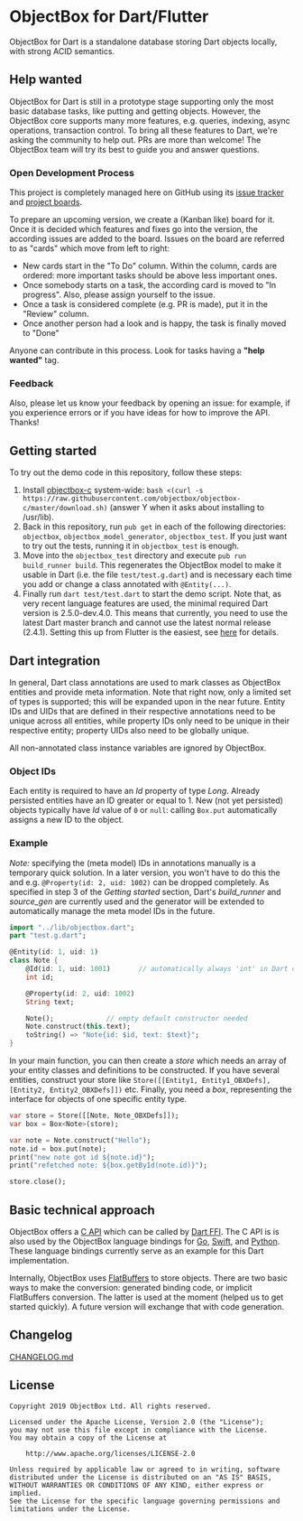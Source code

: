 ObjectBox for Dart/Flutter
==========================
ObjectBox for Dart is a standalone database storing Dart objects locally, with strong ACID semantics.

Help wanted
-----------
ObjectBox for Dart is still in a prototype stage supporting only the most basic database tasks, like putting and getting objects.
However, the ObjectBox core supports many more features, e.g. queries, indexing, async operations, transaction control.
To bring all these features to Dart, we're asking the community to help out. PRs are more than welcome!
The ObjectBox team will try its best to guide you and answer questions. 

### Open Development Process

This project is completely managed here on GitHub using its [issue tracker](https://github.com/objectbox/objectbox-dart/issues) and [project boards](https://github.com/objectbox/objectbox-dart/projects).

To prepare an upcoming version, we create a (Kanban like) board for it.
Once it is decided which features and fixes go into the version, the according issues are added to the board.
Issues on the board are referred to as "cards" which move from left to right:

* New cards start in the "To Do" column.
  Within the column, cards are ordered: more important tasks should be above less important ones.  
* Once somebody starts on a task, the according card is moved to "In progress".
  Also, please assign yourself to the issue.
* Once a task is considered complete (e.g. PR is made), put it in the "Review" column.
* Once another person had a look and is happy, the task is finally moved to "Done"
 
Anyone can contribute in this process. Look for tasks having a **"help wanted"** tag.

### Feedback

Also, please let us know your feedback by opening an issue:
for example, if you experience errors or if you have ideas for how to improve the API.
Thanks!

Getting started
---------------
To try out the demo code in this repository, follow these steps:

1. Install [objectbox-c](https://github.com/objectbox/objectbox-c) system-wide: `bash <(curl -s https://raw.githubusercontent.com/objectbox/objectbox-c/master/download.sh)` (answer Y when it asks about installing to /usr/lib).
2. Back in this repository, run `pub get` in each of the following directories: `objectbox`, `objectbox_model_generator`, `objectbox_test`. If you just want to try out the tests, running it in `objectbox_test` is enough.
3. Move into the `objectbox_test` directory and execute `pub run build_runner build`. This regenerates the ObjectBox model to make it usable in Dart (i.e. the file `test/test.g.dart`) and is necessary each time you add or change a class annotated with `@Entity(...)`.
4. Finally run `dart test/test.dart` to start the demo script.
   Note that, as very recent language features are used, the minimal required Dart version is 2.5.0-dev.4.0. This means that currently, you need to use the latest Dart master branch and cannot use the latest normal release (2.4.1). Setting this up from Flutter is the easiest, see [here](examples/flutter/objectbox_demo_desktop/README.md) for details.

Dart integration
----------------
In general, Dart class annotations are used to mark classes as ObjectBox entities and provide meta information.
Note that right now, only a limited set of types is supported; this will be expanded upon in the near future.
Entity IDs and UIDs that are defined in their respective annotations need to be unique across all entities, while property IDs only need to be unique in their respective entity; property UIDs also need to be globally unique.

All non-annotated class instance variables are ignored by ObjectBox.

### Object IDs

Each entity is required to have an _Id_ property of type _Long_.
Already persisted entities have an ID greater or equal to 1.
New (not yet persisted) objects typically have _Id_ value of `0` or `null`: calling `Box.put` automatically assigns a new ID to the object.

### Example

*Note:* specifying the (meta model) IDs in annotations manually is a temporary quick solution.
In a later version, you won't have to do this the and e.g. `@Property(id: 2, uid: 1002)` can be dropped completely.
As specified in step 3 of the _Getting started_ section, Dart's _build\_runner_ and _source\_gen_ are currently used and the generator will be extended to automatically manage the meta model IDs in the future.

```dart
import "../lib/objectbox.dart";
part "test.g.dart";

@Entity(id: 1, uid: 1)
class Note {
    @Id(id: 1, uid: 1001)       // automatically always 'int' in Dart code and 'Long' in ObjectBox
    int id;

    @Property(id: 2, uid: 1002)
    String text;

    Note();             // empty default constructor needed
    Note.construct(this.text);
    toString() => "Note{id: $id, text: $text}";
}
```

In your main function, you can then create a _store_ which needs an array of your entity classes and definitions to be constructed. If you have several entities, construct your store like `Store([[Entity1, Entity1_OBXDefs], [Entity2, Entity2_OBXDefs]])` etc.
Finally, you need a _box_, representing the interface for objects of one specific entity type.

```dart
var store = Store([[Note, Note_OBXDefs]]);
var box = Box<Note>(store);

var note = Note.construct("Hello");
note.id = box.put(note);
print("new note got id ${note.id}");
print("refetched note: ${box.getById(note.id)}");

store.close();
```

Basic technical approach
------------------------
ObjectBox offers a [C API](https://github.com/objectbox/objectbox-c) which can be called by [Dart FFI](https://dart.dev/server/c-interop).
The C API is is also used by the ObjectBox language bindings for [Go](https://github.com/objectbox/objectbox-go), [Swift](https://github.com/objectbox/objectbox-swift), and [Python](https://github.com/objectbox/objectbox-python).
These language bindings currently serve as an example for this Dart implementation.

Internally, ObjectBox uses [FlatBuffers](https://google.github.io/flatbuffers/) to store objects.
There are two basic ways to make the conversion: generated binding code, or implicit FlatBuffers conversion.
The latter is used at the moment (helped us to get started quickly).
A future version will exchange that with code generation.  

Changelog
---------
[CHANGELOG.md](CHANGELOG.md)

License
-------
    Copyright 2019 ObjectBox Ltd. All rights reserved.
    
    Licensed under the Apache License, Version 2.0 (the "License");
    you may not use this file except in compliance with the License.
    You may obtain a copy of the License at
    
        http://www.apache.org/licenses/LICENSE-2.0
    
    Unless required by applicable law or agreed to in writing, software
    distributed under the License is distributed on an "AS IS" BASIS,
    WITHOUT WARRANTIES OR CONDITIONS OF ANY KIND, either express or implied.
    See the License for the specific language governing permissions and
    limitations under the License.

